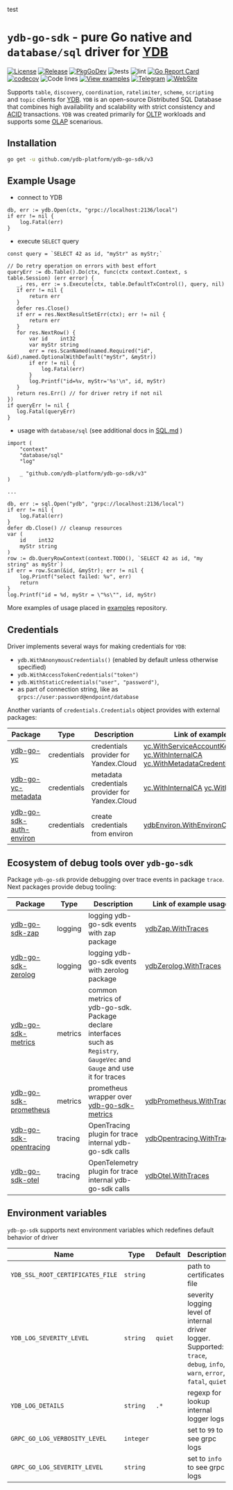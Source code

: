 test

# `ydb-go-sdk` - pure Go native and `database/sql` driver for [YDB](https://github.com/ydb-platform/ydb)

[![License](https://img.shields.io/badge/License-Apache%202.0-blue.svg)](https://github.com/ydb-platform/ydb/blob/main/LICENSE)
[![Release](https://img.shields.io/github/v/release/ydb-platform/ydb-go-sdk.svg?style=flat-square)](https://github.com/ydb-platform/ydb-go-sdk/releases)
[![PkgGoDev](https://pkg.go.dev/badge/github.com/ydb-platform/ydb-go-sdk/v3)](https://pkg.go.dev/github.com/ydb-platform/ydb-go-sdk/v3)
![tests](https://github.com/ydb-platform/ydb-go-sdk/workflows/tests/badge.svg?branch=master)
![lint](https://github.com/ydb-platform/ydb-go-sdk/workflows/lint/badge.svg?branch=master)
[![Go Report Card](https://goreportcard.com/badge/github.com/ydb-platform/ydb-go-sdk/v3)](https://goreportcard.com/report/github.com/ydb-platform/ydb-go-sdk/v3)
[![codecov](https://codecov.io/gh/ydb-platform/ydb-go-sdk/badge.svg?precision=2)](https://app.codecov.io/gh/ydb-platform/ydb-go-sdk)
![Code lines](https://sloc.xyz/github/ydb-platform/ydb-go-sdk/?category=code)
[![View examples](https://img.shields.io/badge/learn-examples-brightgreen.svg)](https://github.com/ydb-platform/ydb-go-sdk/tree/master/examples)
[![Telegram](https://img.shields.io/badge/chat-on%20Telegram-2ba2d9.svg)](https://t.me/ydb_en)
[![WebSite](https://img.shields.io/badge/website-ydb.tech-blue.svg)](https://ydb.tech)

Supports `table`, `discovery`, `coordination`, `ratelimiter`, `scheme`, `scripting` and `topic` clients for [YDB](https://ydb.tech).
`YDB` is an open-source Distributed SQL Database that combines high availability and scalability with strict consistency and [ACID](https://en.wikipedia.org/wiki/ACID) transactions.
`YDB` was created primarily for [OLTP](https://en.wikipedia.org/wiki/Online_transaction_processing) workloads and supports some [OLAP](https://en.wikipedia.org/wiki/Online_analytical_processing) scenarious.

## Installation

```sh
go get -u github.com/ydb-platform/ydb-go-sdk/v3
```

## Example Usage <a name="example"></a>

* connect to YDB
```golang
db, err := ydb.Open(ctx, "grpc://localhost:2136/local")
if err != nil {
    log.Fatal(err)
}
```
* execute `SELECT` query
 ```golang
const query = `SELECT 42 as id, "myStr" as myStr;`

// Do retry operation on errors with best effort
queryErr := db.Table().Do(ctx, func(ctx context.Context, s table.Session) (err error) {
    _, res, err := s.Execute(ctx, table.DefaultTxControl(), query, nil)
    if err != nil {
        return err
    }
    defer res.Close()
    if err = res.NextResultSetErr(ctx); err != nil {
        return err
    }
    for res.NextRow() {
        var id    int32
        var myStr string
        err = res.ScanNamed(named.Required("id", &id),named.OptionalWithDefault("myStr", &myStr))
        if err != nil {
            log.Fatal(err)
        }
        log.Printf("id=%v, myStr='%s'\n", id, myStr)
    }
    return res.Err() // for driver retry if not nil
})
if queryErr != nil {
    log.Fatal(queryErr)
}
```
* usage with `database/sql` (see additional docs in [SQL.md](SQL.md) )
```golang
import (
    "context"
    "database/sql"
    "log"

    _ "github.com/ydb-platform/ydb-go-sdk/v3"
)

...

db, err := sql.Open("ydb", "grpc://localhost:2136/local")
if err != nil {
    log.Fatal(err)
}
defer db.Close() // cleanup resources
var (
    id    int32
    myStr string
)
row := db.QueryRowContext(context.TODO(), `SELECT 42 as id, "my string" as myStr`)
if err = row.Scan(&id, &myStr); err != nil {
    log.Printf("select failed: %v", err)
    return
}
log.Printf("id = %d, myStr = \"%s\"", id, myStr)
```


More examples of usage placed in [examples](https://github.com/ydb-platform/ydb-go-examples) repository.

## Credentials <a name="credentials"></a>

Driver implements several ways for making credentials for `YDB`:
- `ydb.WithAnonymousCredentials()` (enabled by default unless otherwise specified)
- `ydb.WithAccessTokenCredentials("token")`
- `ydb.WithStaticCredentials("user", "password")`, 
- as part of connection string, like as `grpcs://user:password@endpoint/database`

Another variants of `credentials.Credentials` object provides with external packages:

| Package                                                                            | Type        | Description                                    | Link of example usage                                                                                                                                                                                                                                                                                                                                              |
|------------------------------------------------------------------------------------|-------------|------------------------------------------------|--------------------------------------------------------------------------------------------------------------------------------------------------------------------------------------------------------------------------------------------------------------------------------------------------------------------------------------------------------------------|
| [ydb-go-yc](https://github.com/ydb-platform/ydb-go-yc)                             | credentials | credentials provider for Yandex.Cloud          | [yc.WithServiceAccountKeyFileCredentials](https://github.com/ydb-platform/ydb-go-yc/blob/master/internal/cmd/connect/main.go#L22) [yc.WithInternalCA](https://github.com/ydb-platform/ydb-go-yc/blob/master/internal/cmd/connect/main.go#L22) [yc.WithMetadataCredentials](https://github.com/ydb-platform/ydb-go-yc/blob/master/internal/cmd/connect/main.go#L24) |
| [ydb-go-yc-metadata](https://github.com/ydb-platform/ydb-go-yc-metadata)           | credentials | metadata credentials provider for Yandex.Cloud | [yc.WithInternalCA](https://github.com/ydb-platform/ydb-go-yc-metadata/blob/master/options.go#L23) [yc.WithCredentials](https://github.com/ydb-platform/ydb-go-yc-metadata/blob/master/options.go#L17)                                                                                                                                                             |
| [ydb-go-sdk-auth-environ](https://github.com/ydb-platform/ydb-go-sdk-auth-environ) | credentials | create credentials from environ                | [ydbEnviron.WithEnvironCredentials](https://github.com/ydb-platform/ydb-go-sdk-auth-environ/blob/master/env.go#L11)                                                                                                                                                                                                                                                |

## Ecosystem of debug tools over `ydb-go-sdk` <a name="debug"></a>

Package `ydb-go-sdk` provide debugging over trace events in package `trace`.
Next packages provide debug tooling:

| Package                                                                          | Type    | Description                                                                                                               | Link of example usage                                                                                                          |
|----------------------------------------------------------------------------------|---------|---------------------------------------------------------------------------------------------------------------------------|--------------------------------------------------------------------------------------------------------------------------------|
| [ydb-go-sdk-zap](https://github.com/ydb-platform/ydb-go-sdk-zap)                 | logging | logging ydb-go-sdk events with zap package                                                                                | [ydbZap.WithTraces](https://github.com/ydb-platform/ydb-go-sdk-zap/blob/master/internal/cmd/bench/main.go#L64)                 |
| [ydb-go-sdk-zerolog](https://github.com/ydb-platform/ydb-go-sdk-zap)             | logging | logging ydb-go-sdk events with zerolog package                                                                            | [ydbZerolog.WithTraces](https://github.com/ydb-platform/ydb-go-sdk-zerolog/blob/master/internal/cmd/bench/main.go#L47)         |
| [ydb-go-sdk-metrics](https://github.com/ydb-platform/ydb-go-sdk-metrics)         | metrics | common metrics of ydb-go-sdk. Package declare interfaces such as `Registry`, `GaugeVec` and `Gauge` and use it for traces |                                                                                                                                |
| [ydb-go-sdk-prometheus](https://github.com/ydb-platform/ydb-go-sdk-prometheus)   | metrics | prometheus wrapper over [ydb-go-sdk-metrics](https://github.com/ydb-platform/ydb-go-sdk-metrics)                          | [ydbPrometheus.WithTraces](https://github.com/ydb-platform/ydb-go-sdk-prometheus/blob/master/internal/cmd/bench/main.go#L56)   |
| [ydb-go-sdk-opentracing](https://github.com/ydb-platform/ydb-go-sdk-opentracing) | tracing | OpenTracing plugin for trace internal ydb-go-sdk calls                                                                    | [ydbOpentracing.WithTraces](https://github.com/ydb-platform/ydb-go-sdk-opentracing/blob/master/internal/cmd/bench/main.go#L86) |
| [ydb-go-sdk-otel](https://github.com/ydb-platform/ydb-go-sdk-otel) | tracing | OpenTelemetry plugin for trace internal ydb-go-sdk calls                                                                    | [ydbOtel.WithTraces](https://github.com/ydb-platform/ydb-go-sdk-otel/blob/master/internal/cmd/bench/main.go#L98) |

## Environment variables <a name="environ"></a>

`ydb-go-sdk` supports next environment variables  which redefines default behavior of driver

| Name                             | Type      | Default | Description                                                                                                              |
|----------------------------------|-----------|---------|--------------------------------------------------------------------------------------------------------------------------|
| `YDB_SSL_ROOT_CERTIFICATES_FILE` | `string`  |         | path to certificates file                                                                                                |
| `YDB_LOG_SEVERITY_LEVEL`         | `string`  | `quiet` | severity logging level of internal driver logger. Supported: `trace`, `debug`, `info`, `warn`, `error`, `fatal`, `quiet` |
| `YDB_LOG_DETAILS`                | `string`  | `.*`    | regexp for lookup internal logger logs                                                                                   |
| `GRPC_GO_LOG_VERBOSITY_LEVEL`    | `integer` |         | set to `99` to see grpc logs                                                                                             |
| `GRPC_GO_LOG_SEVERITY_LEVEL`     | `string`  |         | set to `info` to see grpc logs                                                                                           |
